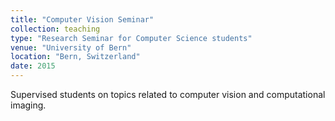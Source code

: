 ```yaml
---
title: "Computer Vision Seminar"
collection: teaching
type: "Research Seminar for Computer Science students"
venue: "University of Bern"
location: "Bern, Switzerland"
date: 2015
---
```


Supervised students on topics related to computer vision and computational imaging.
